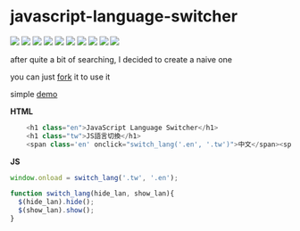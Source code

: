 # javascript-language-switcher
![](https://img.shields.io/github/license/chienhsiang-hung/javascript-language-switcher)
![](https://img.shields.io/github/languages/count/chienhsiang-hung/javascript-language-switcher)
![](https://img.shields.io/github/languages/top/chienhsiang-hung/javascript-language-switcher)
![](https://img.shields.io/website?url=https%3A%2F%2Fchienhsiang-hung.github.io%2Fjavascript-language-switcher%2F)
![](https://img.shields.io/github/deployments/chienhsiang-hung/javascript-language-switcher/github-pages)
![](https://img.shields.io/github/languages/code-size/chienhsiang-hung/javascript-language-switcher)
![](https://img.shields.io/github/repo-size/chienhsiang-hung/javascript-language-switcher)
![](https://img.shields.io/github/v/release/chienhsiang-hung/javascript-language-switcher?include_prereleases)
![](https://img.shields.io/github/discussions/chienhsiang-hung/javascript-language-switcher)
![](https://img.shields.io/github/checks-status/chienhsiang-hung/javascript-language-switcher/main)

after quite a bit of searching, I decided to create a naive one

you can just [fork](https://github.com/chienhsiang-hung/javascript-language-switcher/fork) it to use it

simple [demo](https://chienhsiang-hung.github.io/javascript-language-switcher/)

**HTML**
```python
    <h1 class="en">JavaScript Language Switcher</h1>
    <h1 class="tw">JS語言切換</h1>
    <span class='en' onclick="switch_lang('.en', '.tw')">中文</span><span class='tw' onclick="switch_lang('.tw', '.en')">EN</span>
```
**JS**
```javascript
window.onload = switch_lang('.tw', '.en');

function switch_lang(hide_lan, show_lan){
  $(hide_lan).hide();
  $(show_lan).show();
}
```
